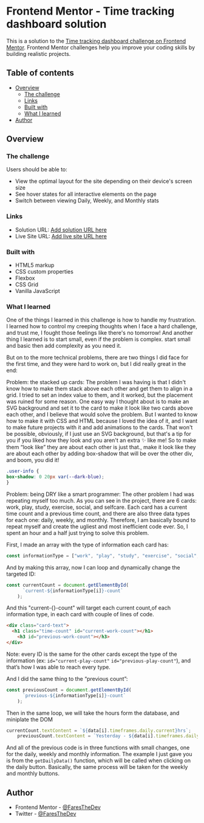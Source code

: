# Frontend Mentor - Time tracking dashboard solution

This is a solution to the [Time tracking dashboard challenge on Frontend Mentor](https://www.frontendmentor.io/challenges/time-tracking-dashboard-UIQ7167Jw). Frontend Mentor challenges help you improve your coding skills by building realistic projects. 

## Table of contents

- [Overview](#overview)
  - [The challenge](#the-challenge)
  - [Links](#links)
  - [Built with](#built-with)
  - [What I learned](#what-i-learned)
- [Author](#author)


## Overview

### The challenge

Users should be able to:

- View the optimal layout for the site depending on their device's screen size
- See hover states for all interactive elements on the page
- Switch between viewing Daily, Weekly, and Monthly stats

### Links

- Solution URL: [Add solution URL here](https://your-solution-url.com)
- Live Site URL: [Add live site URL here](https://your-live-site-url.com)

### Built with

- HTML5 markup
- CSS custom properties
- Flexbox
- CSS Grid
- Vanilla JavaScript

### What I learned
One of the things I learned in this challenge is how to handle my frustration. I learned how to control my creeping thoughts when I face a hard challenge, and trust me, I fought those feelings like there's no tomorrow! 
And another thing I learned is to start small, even if the problem is complex. start small and basic then add complexity as you need it.

But on to the more technical problems, there are two things I did face for the first time, and they were hard to work on, but I did really great in the end:

Problem: the stacked up cards:
The problem I was having is that I didn't know how to make them stack above each other and get them to align in a grid. I tried to set an index value to them, and it worked, but the placement was ruined for some reason. One easy way I thought about is to make an SVG background and set it to the card to make it look like two cards above each other, and I believe that would solve the problem. But I wanted to know how to make it with CSS and HTML because I loved the idea of it, and I want to make future projects with it and add animations to the cards. That won't be possible, obviously, if I just use an SVG background, but that's a tip for you if you liked how they look and you aren't an extra ✨ like me!
So to make them “look like” they are about each other is just that., make it look like they are about each other by adding box-shadow that will be over the other div, and boom, you did it!

```css
.user-info {
box-shadow: 0 20px var(--dark-blue);
}
```

Problem: being DRY like a smart programmer:
The other problem I had was repeating myself too much. As you can see in the project, there are 6 cards: work, play, study, exercise, social, and selfcare. Each card has a current time count and a previous time count, and there are also three data types for each one: daily, weekly, and monthly. Therefore, I am basically bound to repeat myself and create the ugliest and most inefficient code ever. So, I spent an hour and a half just trying to solve this problem.

First, I made an array with the type of information each card has:

```jsx
const informationType = ["work", "play", "study", "exercise", "social", "self-care"];
```

And by making this array, now I can loop and dynamically change the targeted ID:

```jsx
const currentCount = document.getElementById(
      `current-${informationType[i]}-count`
    );
```

And this "current-{}-count" will target each current count,of each information type, in each card with couple of lines of code. 

```html
<div class="card-text">
  <h1 class="time-count" id="current-work-count"></h1>
	<h3 id="previous-work-count"></h3>
</div>
```
Note: every ID is the same for the other cards except the type of the information (ex: `id="current-play-count"` `id="previous-play-count"`), and that’s how I was able to reach every type.

And I did the same thing to the “previous count”:
```jsx
const previousCount = document.getElementById(
      `previous-${informationType[i]}-count`
    );
```

Then in the same loop, we will take the hours form the database, and miniplate the DOM 
```jsx
currentCount.textContent = `${data[i].timeframes.daily.current}hrs`;
    previousCount.textContent = `Yesterday - ${data[i].timeframes.daily.previous}hrs`;
```

And all of the previous code is in three functions with small changes, one for the daily, weekly and monthly information. The example I just gave you is from the `getDailyData()` function, which will be called when clicking on the daily button. Basically, the same process will be taken for the weekly and monthly buttons.

## Author

- Frontend Mentor - [@FaresTheDev](https://www.frontendmentor.io/profile/FaresTheDev)
- Twitter - [@FaresTheDev](https://www.twitter.com/FaresTheDev)